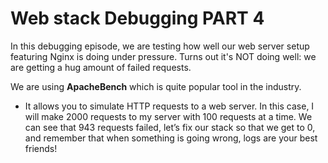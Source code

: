 # Web stack Debugging PART 4

In this debugging episode, we are testing how well our web server setup featuring Nginx is doing under pressure. Turns out it's NOT doing well: we are getting a hug amount of failed requests.

We are using **ApacheBench** which is quite popular tool in the industry.
  * It allows you to simulate HTTP requests to a web server.
In this case, I will make 2000 requests to my server with 100 requests at a time. We can see that 943 requests failed, let’s fix our stack so that we get to 0, and remember that when something is going wrong, logs are your best friends!